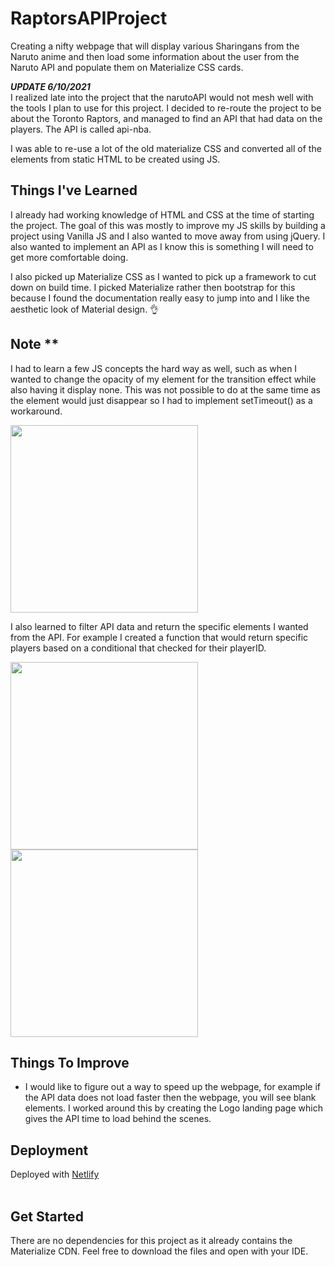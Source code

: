 # RaptorsAPIProject
Creating a nifty webpage that will display various Sharingans from the Naruto anime and then load some information about the user from the Naruto API and populate them on Materialize CSS cards. 

***UPDATE 6/10/2021***
<br>I realized late into the project that the narutoAPI would not mesh well with the tools I plan to use for this project. I decided to re-route the project to be about the Toronto Raptors, and managed to find an API that had data on the players. The API is called api-nba.

I was able to re-use a lot of the old materialize CSS and converted all of the elements from static HTML to be created using JS. 

## Things I've Learned
I already had working knowledge of HTML and CSS at the time of starting the project. The goal of this was mostly to improve my JS skills by building a project using Vanilla JS and I also wanted to move away from using jQuery. I also wanted to implement an API as I know this is something I will need to get more comfortable doing.  

I also picked up Materialize CSS as I wanted to pick up a framework to cut down on build time. I picked Materialize rather then bootstrap for this because I found the documentation really easy to jump into and I like the aesthetic look of Material design. :ok_hand:


## Note **
I had to learn a few JS concepts the hard way as well, such as when I wanted to change the opacity of my element for the transition effect while also having it display none. This was not possible to do at the same time as the element would just disappear so I had to implement setTimeout() as a workaround.

<img src="https://user-images.githubusercontent.com/53887678/128570655-2427cdb4-7ce8-455e-80f8-7acc0674c8c6.png" width="300"></img>


I also learned to filter API data and return the specific elements I wanted from the API. For example I created a function that would return specific players based on a conditional that checked for their playerID. 

<img src="https://user-images.githubusercontent.com/53887678/128570780-eb15754b-318a-4b9e-817e-5def432c9150.png" width="300"></img>
<img src="https://user-images.githubusercontent.com/53887678/128570873-5401d5eb-d7dd-473f-a23f-0e2438d3d921.png" width="300"></img>


## Things To Improve
* I would like to figure out a way to speed up the webpage, for example if the API data does not load faster then the webpage, you will see blank elements. I worked around this by creating the Logo landing page which gives the API time to load behind the scenes. 

## Deployment
Deployed with [Netlify](https://www.netlify.com/)
<br><br>

## Get Started
There are no dependencies for this project as it already contains the Materialize CDN. Feel free to download the files and open with your IDE. 
